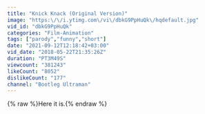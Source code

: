 ```yaml
---
title: "Knick Knack (Original Version)"
image: "https:\/\/i.ytimg.com\/vi\/dbkG9PpHuQk\/hqdefault.jpg"
vid_id: "dbkG9PpHuQk"
categories: "Film-Animation"
tags: ["parody","funny","short"]
date: "2021-09-12T12:18:42+03:00"
vid_date: "2018-05-22T21:35:26Z"
duration: "PT3M49S"
viewcount: "381243"
likeCount: "8052"
dislikeCount: "177"
channel: "Bootleg Ultraman"
---
```

{% raw %}Here it is.{% endraw %}

